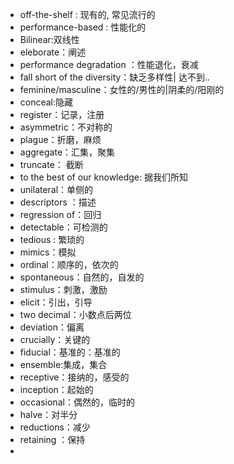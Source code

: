 - off-the-shelf : 现有的, 常见流行的
- performance-based : 性能化的
- Bilinear:双线性
- eleborate：阐述
- performance degradation ：性能退化，衰减
- fall short of the diversity：缺乏多样性| 达不到..
- feminine/masculine：女性的/男性的|阴柔的/阳刚的
- conceal:隐藏
- register：记录，注册
- asymmetric：不对称的
- plague：折磨，麻烦
- aggregate：汇集，聚集
- truncate： 截断
- to the best of our knowledge: 据我们所知
- unilateral：单侧的
- descriptors ：描述
- regression of：回归
- detectable：可检测的
- tedious : 繁琐的
- mimics：模拟
- ordinal：顺序的，依次的
- spontaneous：自然的，自发的
- stimulus：刺激，激励
- elicit：引出，引导
- two decimal：小数点后两位
- deviation：偏离
- crucially：关键的
- fiducial：基准的：基准的
- ensemble:集成，集合
- receptive：接纳的，感受的
- inception：起始的
- occasional：偶然的，临时的
- halve：对半分
- reductions：减少
- retaining ：保持
- 


